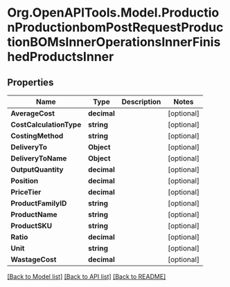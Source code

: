 # Org.OpenAPITools.Model.ProductionProductionbomPostRequestProductionBOMsInnerOperationsInnerFinishedProductsInner

## Properties

Name | Type | Description | Notes
------------ | ------------- | ------------- | -------------
**AverageCost** | **decimal** |  | [optional] 
**CostCalculationType** | **string** |  | [optional] 
**CostingMethod** | **string** |  | [optional] 
**DeliveryTo** | **Object** |  | [optional] 
**DeliveryToName** | **Object** |  | [optional] 
**OutputQuantity** | **decimal** |  | [optional] 
**Position** | **decimal** |  | [optional] 
**PriceTier** | **decimal** |  | [optional] 
**ProductFamilyID** | **string** |  | [optional] 
**ProductName** | **string** |  | [optional] 
**ProductSKU** | **string** |  | [optional] 
**Ratio** | **decimal** |  | [optional] 
**Unit** | **string** |  | [optional] 
**WastageCost** | **decimal** |  | [optional] 

[[Back to Model list]](../README.md#documentation-for-models) [[Back to API list]](../README.md#documentation-for-api-endpoints) [[Back to README]](../README.md)

